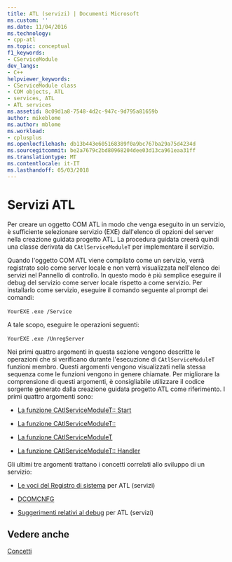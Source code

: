 ```yaml
---
title: ATL (servizi) | Documenti Microsoft
ms.custom: ''
ms.date: 11/04/2016
ms.technology:
- cpp-atl
ms.topic: conceptual
f1_keywords:
- CServiceModule
dev_langs:
- C++
helpviewer_keywords:
- CServiceModule class
- COM objects, ATL
- services, ATL
- ATL services
ms.assetid: 8c09d1a8-7548-4d2c-947c-9d795a81659b
author: mikeblome
ms.author: mblome
ms.workload:
- cplusplus
ms.openlocfilehash: db13b443e605168389f0a9bc767ba29a75d4234d
ms.sourcegitcommit: be2a7679c2bd80968204dee03d13ca961eaa31ff
ms.translationtype: MT
ms.contentlocale: it-IT
ms.lasthandoff: 05/03/2018
---
```

# <a name="atl-services"></a>Servizi ATL
Per creare un oggetto COM ATL in modo che venga eseguito in un servizio, è sufficiente selezionare servizio (EXE) dall'elenco di opzioni del server nella creazione guidata progetto ATL. La procedura guidata creerà quindi una classe derivata da `CAtlServiceModuleT` per implementare il servizio.  
  
 Quando l'oggetto COM ATL viene compilato come un servizio, verrà registrato solo come server locale e non verrà visualizzata nell'elenco dei servizi nel Pannello di controllo. In questo modo è più semplice eseguire il debug del servizio come server locale rispetto a come servizio. Per installarlo come servizio, eseguire il comando seguente al prompt dei comandi:  
  
 `YourEXE` `.exe /Service`  
  
 A tale scopo, eseguire le operazioni seguenti:  
  
 `YourEXE` `.exe /UnregServer`  
  
 Nei primi quattro argomenti in questa sezione vengono descritte le operazioni che si verificano durante l'esecuzione di `CAtlServiceModuleT` funzioni membro. Questi argomenti vengono visualizzati nella stessa sequenza come le funzioni vengono in genere chiamate. Per migliorare la comprensione di questi argomenti, è consigliabile utilizzare il codice sorgente generato dalla creazione guidata progetto ATL come riferimento. I primi quattro argomenti sono:  
  

-   [La funzione CAtlServiceModuleT:: Start](../atl/reference/catlservicemodulet-class.md#start)  
  
-   [La funzione CAtlServiceModuleT::](../atl/reference/catlservicemodulet-class.md#servicemain)  
  
-   [La funzione CAtlServiceModuleT](../atl/reference/catlservicemodulet-class.md#run)  
  
-   [La funzione CAtlServiceModuleT:: Handler](../atl/reference/catlservicemodulet-class.md#handler)  
  
 Gli ultimi tre argomenti trattano i concetti correlati allo sviluppo di un servizio:  
  
-   [Le voci del Registro di sistema](../atl/registry-entries.md) per ATL (servizi)  
  
-   [DCOMCNFG](../atl/dcomcnfg.md)  
  
-   [Suggerimenti relativi al debug](../atl/debugging-tips.md) per ATL (servizi)  
  
## <a name="see-also"></a>Vedere anche  
 [Concetti](../atl/active-template-library-atl-concepts.md)

